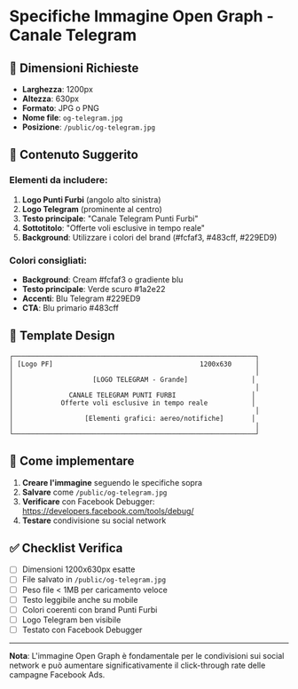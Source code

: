 # Specifiche Immagine Open Graph - Canale Telegram

## 📐 Dimensioni Richieste

- **Larghezza**: 1200px
- **Altezza**: 630px  
- **Formato**: JPG o PNG
- **Nome file**: `og-telegram.jpg`
- **Posizione**: `/public/og-telegram.jpg`

## 🎨 Contenuto Suggerito

### Elementi da includere:
1. **Logo Punti Furbi** (angolo alto sinistra)
2. **Logo Telegram** (prominente al centro)
3. **Testo principale**: "Canale Telegram Punti Furbi"
4. **Sottotitolo**: "Offerte voli esclusive in tempo reale"
5. **Background**: Utilizzare i colori del brand (#fcfaf3, #483cff, #229ED9)

### Colori consigliati:
- **Background**: Cream #fcfaf3 o gradiente blu
- **Testo principale**: Verde scuro #1a2e22 
- **Accenti**: Blu Telegram #229ED9
- **CTA**: Blu primario #483cff

## 📱 Template Design

```
┌─────────────────────────────────────────────────────────────┐
│ [Logo PF]                                     1200x630      │
│                                                             │
│                    [LOGO TELEGRAM - Grande]                │
│                                                             │
│              CANALE TELEGRAM PUNTI FURBI                   │
│            Offerte voli esclusive in tempo reale           │
│                                                             │
│                  [Elementi grafici: aereo/notifiche]       │
│                                                             │
└─────────────────────────────────────────────────────────────┘
```

## 🔧 Come implementare

1. **Creare l'immagine** seguendo le specifiche sopra
2. **Salvare** come `/public/og-telegram.jpg`
3. **Verificare** con Facebook Debugger: https://developers.facebook.com/tools/debug/
4. **Testare** condivisione su social network

## ✅ Checklist Verifica

- [ ] Dimensioni 1200x630px esatte
- [ ] File salvato in `/public/og-telegram.jpg`
- [ ] Peso file < 1MB per caricamento veloce
- [ ] Testo leggibile anche su mobile
- [ ] Colori coerenti con brand Punti Furbi
- [ ] Logo Telegram ben visibile
- [ ] Testato con Facebook Debugger

---

**Nota**: L'immagine Open Graph è fondamentale per le condivisioni sui social network e può aumentare significativamente il click-through rate delle campagne Facebook Ads.